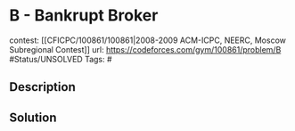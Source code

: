 # B - Bankrupt Broker

contest: [[CFICPC/100861/100861|2008-2009 ACM-ICPC, NEERC, Moscow Subregional Contest]]
url: https://codeforces.com/gym/100861/problem/B
#Status/UNSOLVED
Tags: #

## Description

## Solution

